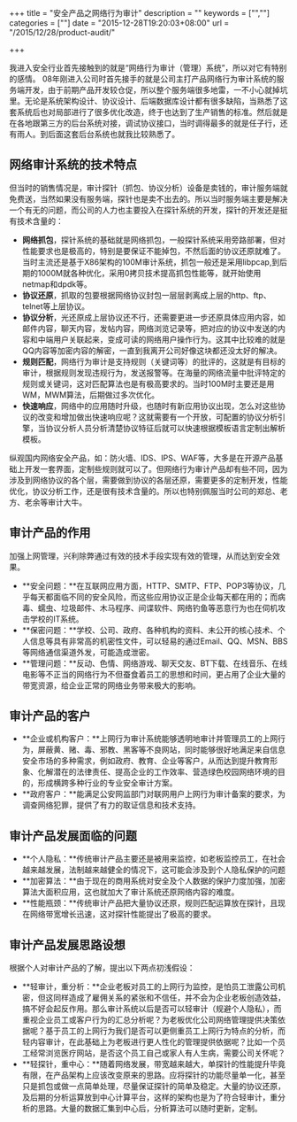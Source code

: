 +++
title = "安全产品之网络行为审计"
description = ""
keywords = ["",""]
categories = [""]
date = "2015-12-28T19:20:03+08:00"
url = "/2015/12/28/product-audit/"

+++

我进入安全行业首先接触到的就是“网络行为审计（管理）系统”，所以对它有特别的感情。<!--more--> 08年刚进入公司时首先接手的就是公司主打产品网络行为审计系统的服务端开发，由于前期产品开发较仓促，所以整个服务端很多地雷，一不小心就掉坑里。无论是系统架构设计、协议设计、后端数据库设计都有很多缺陷，当熟悉了这套系统后也对局部进行了很多优化改造，终于也达到了生产销售的标准。然后就是在各地跟第三方的后台系统对接，调试协议接口，当时调得最多的就是任子行，还有雨人。到后面这套后台系统也就我比较熟悉了。

## 网络审计系统的技术特点 ##
但当时的销售情况是，审计探针（抓包、协议分析）设备是卖钱的，审计服务端就免费送，当然如果没有服务端，探针也是卖不出去的。所以当时服务端主要是解决一个有无的问题，而公司的人力也主要投入在探针系统的开发，探针的开发还是挺有技术含量的：

- **网络抓包**，探针系统的基础就是网络抓包，一般探针系统采用旁路部署，但对性能要求也是极高的，特别是要保证不能掉包，不然后面的协议还原就难了。当时主流还是基于X86架构的100M审计系统，抓包一般还是采用libpcap,到后期的1000M就各种优化，采用0拷贝技术提高抓包性能等，就开始使用netmap和dpdk等。
- **协议还原**，抓取的包要根据网络协议封包一层层剥离成上层的http、ftp、telnet等上层协议。
- **协议分析**，光还原成上层协议还不行，还需要更进一步还原具体应用内容，如邮件内容，聊天内容，发帖内容，网络浏览记录等，把对应的协议中发送的内容和中端用户关联起来，变成可读的网络用户操作行为。这其中比较难的就是QQ内容等加密内容的解密，一直到我离开公司好像这块都还没太好的解决。
- **规则匹配**，网络行为审计是支持规则（关键词等）的批评的，这就是有目标的审计，根据规则发现违规行为，发送报警等。在海量的网络流量中批评特定的规则或关键词，这对匹配算法也是有极高要求的。当时100M时主要还是用WM，MWM算法，后期做过多次优化。
- **快速响应**，网络中的应用随时升级，也随时有新应用协议出现，怎么对这些协议的改变和增加做出快速响应呢？这就需要有一个开放，可配置的协议分析引擎，当协议分析人员分析清楚协议特征后就可以快速根据模板语言定制出解析模板。

纵观国内网络安全产品，如：防火墙、IDS、IPS、WAF等，大多是在开源产品基础上开发一套界面，定制些规则就可以了。但网络行为审计产品却有些不同，因为涉及到网络协议的各个层，需要做到协议的各层还原，需要更多的定制开发，性能优化，协议分析工作，还是很有技术含量的。所以也特别佩服当时公司的郑总、老方、老余等审计大牛。

## 审计产品的作用 ##

加强上网管理，兴利除弊通过有效的技术手段实现有效的管理，从而达到安全效果。
 
- **安全问题：**在互联网应用方面，HTTP、SMTP、FTP、POP3等协议，几乎每天都面临不同的安全风险，而这些应用协议正是企业每天都在用的；而病毒、蠕虫、垃圾邮件、木马程序、间谍软件、网络钓鱼等恶意行为也在伺机攻击学校的IT系统。
- **保密问题：**学校、公司、政府、各种机构的资料、未公开的核心技术、个人信息等具有非常高的机密性文件，可以轻易的通过Email、QQ、MSN、BBS等网络通信渠道外发，可能造成泄密。
- **管理问题：**反动、色情、网络游戏、聊天交友、BT下载、在线音乐、在线电影等不正当的网络行为不但蚕食着员工的思想和时间，更占用了企业大量的带宽资源，给企业正常的网络业务带来极大的影响。

## 审计产品的客户 ##

- **企业或机构客户：**上网行为审计系统能够透明地审计并管理员工的上网行为，屏蔽黄、赌、毒、邪教、黑客等不良网站，同时能够很好地满足来自信息安全市场的多种需求，例如政府、教育、企业等客户，从而达到提升教育形象、化解潜在的法律责任、提高企业的工作效率、营造绿色校园网络环境的目的，形成横跨多种行业的专业安全审计方案。
- **政府客户：**能满足公安网监部门对联网用户上网行为审计备案的要求，为调查网络犯罪，提供了有力的取证信息和技术支持。

## 审计产品发展面临的问题 ##
- **个人隐私：**传统审计产品主要还是被用来监控，如老板监控员工，在社会越来越发展，法制越来越健全的情况下，这可能会涉及到个人隐私保护的问题
- **加密算法：**由于现在的商用系统对安全及个人数据的保护力度加强，加密算法大面积应用，这也就加大了审计系统还原网络内容的难度。
- **性能瓶颈：**传统审计产品把大量协议还原，规则匹配运算放在探针，且现在网络带宽增长迅速，这对探针性能提出了极高的要求。

## 审计产品发展思路设想 ##
根据个人对审计产品的了解，提出以下两点初浅假设：

- **轻审计，重分析：**企业老板对员工的上网行为监控，是怕员工泄露公司机密，但这同样造成了雇佣关系的紧张和不信任，并不会为企业老板创造效益，搞不好会起反作用。那么审计系统以后是否可以轻审计（规避个人隐私），而重视企业员工或客户行为的汇总分析呢？为老板优化公司网络管理提供决策依据呢？基于员工的上网行为我们是否可以更侧重员工上网行为特点的分析，而轻内容审计，在此基础上为老板进行更人性化的管理提供依据呢？比如一个员工经常浏览医疗网站，是否这个员工自己或家人有人生病，需要公司关怀呢？
- **轻探针，重中心：**随着网络发展，带宽越来越大，单探针的性能提升毕竟有限，在产品架构上应该改变原来的思路。应将探针的功能尽量单一化，甚至只是抓包或做一点简单处理，尽量保证探针的简单及稳定。大量的协议还原，及后期的分析运算放到中心计算平台，这样的架构也是为了符合轻审计，重分析的思路。大量的数据汇集到中心后，分析算法可以随时更新，定制。

   


 

 

